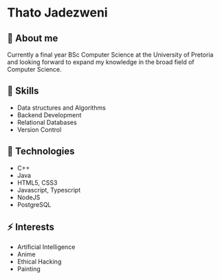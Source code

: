 
# Thato Jadezweni

## :construction_worker: About me

Currently a final year BSc Computer Science at the 
University of Pretoria and looking forward to expand
my knowledge in the broad field of Computer Science.

## :rocket: Skills

- Data structures and Algorithms
- Backend Development
- Relational Databases
- Version Control

## :wrench: Technologies
- C++
- Java
- HTML5, CSS3
- Javascript, Typescript
- NodeJS
- PostgreSQL

## :zap: Interests
- Artificial Intelligence
- Anime
- Ethical Hacking
- Painting

  
